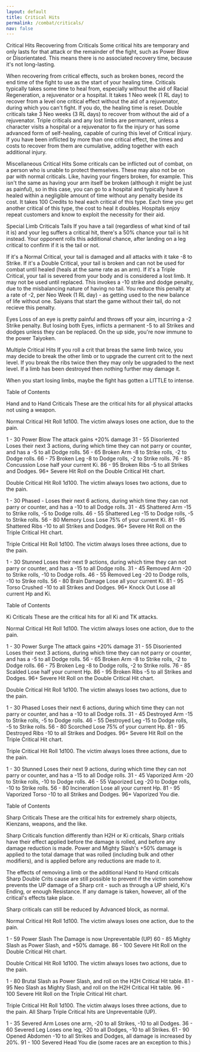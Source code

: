 ```yaml
---
layout: default
title: Critical Hits
permalink: /combat/criticals/
nav: false
---
```


Critical Hits
Recovering from Criticals
Some critical hits are temporary and only lasts for that attack or the remainder of the fight, such as Power Blow or Disorientated. This means there is no associated recovery time, because it's not long-lasting.

When recovering from critical effects, such as broken bones, record the end time of the fight to use as the start of your healing time. Criticals typically takes some time to heal from, especially without the aid of Racial Regeneration, a rejuvenator or a hospital. It takes 1 Neo week (1 RL day) to recover from a level one critical effect without the aid of a rejuvenator, during which you can't fight. If you do, the healing time is reset. Double criticals take 3 Neo weeks (3 RL days) to recover from without the aid of a rejuvenator. Triple criticals and any lost limbs are permanent, unless a character visits a hospital or a rejuvenator to fix the injury or has some advanced form of self-healing, capable of curing this level of Critical injury. If you have been inflicted by more than one critical effect, the times and costs to recover from them are cumulative, adding together with each additional injury.

Miscellaneous Critical Hits
Some criticals can be inflicted out of combat, on a person who is unable to protect themselves. These may also not be on par with normal criticals. Like, having your fingers broken, for example. This isn't the same as having your arm itself be broken (although it might be just as painful), so in this case, you can go to a hospital and typically have it healed within a negligible amount of time without any penalty beside its cost. It takes 100 Credits to heal each critical of this type. Each time you get another critical of this type, the cost to heal it doubles. Hospitals enjoy repeat customers and know to exploit the necessity for their aid.

Special Limb Criticals
Tails
If you have a tail (regardless of what kind of tail it is) and your leg suffers a critical hit, there's a 50% chance your tail is hit instead. Your opponent rolls this additional chance, after landing on a leg critical to confirm if it is the tail or not.

If it's a Normal Critical, your tail is damaged and all attacks with it take -8 to Strike.
If it's a Double Critical, your tail is broken and can not be used for combat until healed (heals at the same rate as an arm).
If it's a Triple Critical, your tail is severed from your body and is considered a lost limb. It may not be used until replaced. This invokes a -10 strike and dodge penalty, due to the misbalancing nature of having no tail. You reduce this penalty at a rate of -2, per Neo Week (1 RL day) - as getting used to the new balance of life without one. Saiyans that start the game without their tail, do not recieve this penalty.

Eyes
Loss of an eye is pretty painful and throws off your aim, incurring a -2 Strike penalty. But losing both Eyes, inflicts a permanent -5 to all Strikes and dodges unless they can be replaced. On the up side, you're now immune to the power Taiyoken.

Multiple Critical Hits
If you roll a crit that breas the same limb twice, you may decide to break the other limb or to upgrade the current crit to the next level. If you break the ribs twice then they may only be upgraded to the next level. If a limb has been destroyed then nothing further may damage it.

When you start losing limbs, maybe the fight has gotten a LITTLE to intense.

Table of Contents

Hand and to Hand Criticals
These are the critical hits for all physical attacks not using a weapon.

Normal Critical Hit
Roll 1d100. The victim always loses one action, due to the pain.

1 - 30 Power Blow The attack gains +20% damage
31 - 55 Disoriented Loses their next 3 actions, during which time they can not parry or counter, and has a -5 to all Dodge rolls.
56 - 65 Broken Arm -8 to Strike rolls, -2 to Dodge rolls.
66 - 75 Broken Leg -8 to Dodge rolls, -2 to Strike rolls.
76 - 85 Concussion Lose half your current Ki.
86 - 95 Broken Ribs -5 to all Strikes and Dodges.
96+ Severe Hit Roll on the Double Critical Hit chart.

Double Critical Hit
Roll 1d100. The victim always loses two actions, due to the pain.

1 - 30 Phased - Loses their next 6 actions, during which time they can not parry or counter, and has a -10 to all Dodge rolls.
31 - 45 Shattered Arm -15 to Strike rolls, -5 to Dodge rolls.
46 - 55 Shattered Leg -15 to Dodge rolls, -5 to Strike rolls.
56 - 80 Memory Loss Lose 75% of your current Ki.
81 - 95 Shattered Ribs -10 to all Strikes and Dodges.
96+ Severe Hit Roll on the Triple Critical Hit chart.

Triple Critical Hit
Roll 1d100. The victim always loses three actions, due to the pain.

1 - 30 Stunned Loses their next 9 actions, during which time they can not parry or counter, and has a -15 to all Dodge rolls.
31 - 45 Removed Arm -20 to Strike rolls, -10 to Dodge rolls.
46 - 55 Removed Leg -20 to Dodge rolls, -10 to Strike rolls.
56 - 80 Brain Damage Lose all your current Ki.
81 - 95 Torso Crushed -10 to all Strikes and Dodges.
96+ Knock Out Lose all current Hp and Ki.

Table of Contents

Ki Criticals
These are the critical hits for all Ki and TK attacks.

Normal Critical Hit
Roll 1d100. The victim always loses one action, due to the pain.

1 - 30 Power Surge The attack gains +20% damage
31 - 55 Disoriented Loses their next 3 actions, during which time they can not parry or counter, and has a -5 to all Dodge rolls.
56 - 65 Broken Arm -8 to Strike rolls, -2 to Dodge rolls.
66 - 75 Broken Leg -8 to Dodge rolls, -2 to Strike rolls.
76 - 85 Scalded Lose half your current Hp.
86 - 95 Broken Ribs -5 to all Strikes and Dodges.
96+ Severe Hit Roll on the Double Critical Hit chart.

Double Critical Hit
Roll 1d100. The victim always loses two actions, due to the pain.

1 - 30 Phased Loses their next 6 actions, during which time they can not parry or counter, and has a -10 to all Dodge rolls.
31 - 45 Destroyed Arm -15 to Strike rolls, -5 to Dodge rolls.
46 - 55 Destroyed Leg -15 to Dodge rolls, -5 to Strike rolls.
56 - 80 Scorched Lose 75% of your current Hp.
81 - 95 Destroyed Ribs -10 to all Strikes and Dodges.
96+ Severe Hit Roll on the Triple Critical Hit chart.

Triple Critical Hit
Roll 1d100. The victim always loses three actions, due to the pain.

1 - 30 Stunned Loses their next 9 actions, during which time they can not parry or counter, and has a -15 to all Dodge rolls.
31 - 45 Vaporized Arm -20 to Strike rolls, -10 to Dodge rolls.
46 - 55 Vaporized Leg -20 to Dodge rolls, -10 to Strike rolls.
56 - 80 Incineration Lose all your current Hp.
81 - 95 Vaporized Torso -10 to all Strikes and Dodges.
96+ Vaporized You die.

Table of Contents

Sharp Criticals
These are the critical hits for extremely sharp objects, Kienzans, weapons, and the like.

Sharp Criticals function differently than H2H or Ki criticals, Sharp critials have their effect applied before the damage is rolled, and before any damage reduction is made. Power and Mighty Slash's +50% damage is applied to the total damage that was rolled (including bulk and other modifiers), and is applied before any reductions are made to it.

The effects of removing a limb or the additional Hand to Hand criticals Sharp Double Crits cause are still possible to prevent if the victim somehow prevents the UP damage of a Sharp crit - such as through a UP shield, Ki's Ending, or enough Resistance. If any damage is taken, however, all of the critical's effects take place.

Sharp criticals can still be reduced by Advanced block, as normal.

Normal Critical Hit
Roll 1d100. The victim always loses one action, due to the pain.

1 - 59 Power Slash The Damage is now Unpreventable (UP)
60 - 85 Mighty Slash as Power Slash, and +50% damage.
86 - 100 Severe Hit Roll on the Double Critical Hit chart.

Double Critical Hit
Roll 1d100. The victim always loses two actions, due to the pain.

1 - 80 Brutal Slash as Power Slash, and roll on the H2H Critical Hit table.
81 - 95 Neo Slash as Mighty Slash, and roll on the H2H Critical Hit table.
96 - 100 Severe Hit Roll on the Triple Critical Hit chart.

Triple Critical Hit
Roll 1d100. The victim always loses three actions, due to the pain. All Sharp Triple Critical hits are Unpreventable (UP).

1 - 35 Severed Arm Loses one arm, -20 to all Strikes, -10 to all Dodges.
36 - 60 Severed Leg Loses one leg, -20 to all Dodges, -10 to all Strikes.
61 - 90 Opened Abdomen -10 to all Strikes and Dodges, all damage is increased by 20%.
91 - 100 Severed Head You die (some races are an exception to this.)
